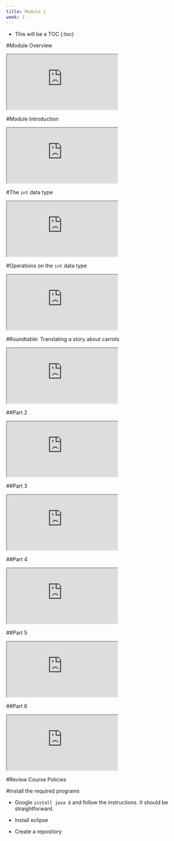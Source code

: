 ```yaml
---
title: Module 1
week: 1
---
```


* This will be a TOC
{:toc}

#Module Overview

<iframe src="https://wustl.box.com/s/uyxa74f3kxcqy5zq0ann02v8g1q134l3" 

               width="640" height="360" 

               frameborder="0" 

               webkitallowfullscreen mozallowfullscreen allowfullscreen>
			   
</iframe>
			   
#Module Introduction

<iframe src="https://wustl.box.com/s/i21p6xx6e2074egt63s7cz831s87gc5v" 

               width="640" height="360" 

               frameborder="0" 

               webkitallowfullscreen mozallowfullscreen allowfullscreen>
			   
</iframe>

#The `int` data type

<iframe src="https://wustl.box.com/s/12z9s15v24t38uatjiliyq7ilhi522oe" 

               width="640" height="360" 

               frameborder="0" 

               webkitallowfullscreen mozallowfullscreen allowfullscreen>
			   
</iframe>
			   
#Operations on the `int` data type

<iframe src="https://wustl.box.com/s/gedu112o64rw96psuco5nwsvstwevs3v" 

               width="640" height="360" 

               frameborder="0" 

               webkitallowfullscreen mozallowfullscreen allowfullscreen>
			   
</iframe>
			   
#Roundtable: Translating a story about carrots

<iframe src="https://wustl.box.com/s/rtw5uj3b25n2vkxqmti3yor53lj7xicu" 

               width="640" height="360" 

               frameborder="0" 

               webkitallowfullscreen mozallowfullscreen allowfullscreen>
			   
</iframe>
			   
##Part 2

<iframe src="https://wustl.box.com/s/s0i9b9ae4o378776adh0xp4eqhrkfq46" 

               width="640" height="360" 

               frameborder="0" 

               webkitallowfullscreen mozallowfullscreen allowfullscreen>
			   
</iframe>

##Part 3

<iframe src="https://wustl.box.com/s/k5w7mwb5pje6lli6wt73690utzi38ac7" 

               width="640" height="360" 

               frameborder="0" 

               webkitallowfullscreen mozallowfullscreen allowfullscreen>
			   
</iframe>

##Part 4

<iframe src="https://wustl.box.com/s/cgb1f2e3lgioqggxwyig7x6nrmai655m" 

               width="640" height="360" 

               frameborder="0" 

               webkitallowfullscreen mozallowfullscreen allowfullscreen>
			   
</iframe>

##Part 5

<iframe src="https://wustl.box.com/s/mcyz7xa6brdi4ch8i40zdwpmifurxcz8" 

               width="640" height="360" 

               frameborder="0" 

               webkitallowfullscreen mozallowfullscreen allowfullscreen>
			   
</iframe>

##Part 6

<iframe src="https://wustl.box.com/s/328u2zbqyjqu7kjcyxbmbczs9597ejd8" 

               width="640" height="360" 

               frameborder="0" 

               webkitallowfullscreen mozallowfullscreen allowfullscreen>
			   
</iframe>
			   
#Review Course Policies

#Install the required programs

* Google `install java 8` and follow the instructions. It should be straightforward.

* Install eclipse

* Create a repository